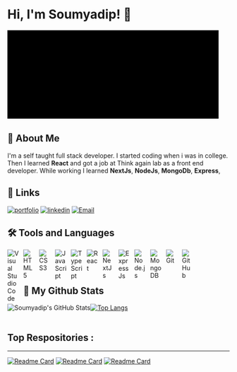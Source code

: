 # Hi, I'm Soumyadip! 👋

![](https://github.com/Soumyadip-62/Soumyadip-62/blob/main/giphy.gif)


## 🚀 About Me

I'm a self taught full stack developer. I started coding when i was in college. Then I learned **React** and got a job at Think again lab as a front end developer. While working I learned
**NextJs**, **NodeJs**, **MongoDb**, **Express**,


## 🔗 Links

[![portfolio](https://img.shields.io/badge/my_portfolio-000?style=for-the-badge&logo=ko-fi&logoColor=white)](https://soumyadip-62.github.io/portfolio/)
[![linkedin](https://img.shields.io/badge/linkedin-0A66C2?style=for-the-badge&logo=linkedin&logoColor=white)](https://www.linkedin.com/in/soumyadip-pandit-8a2b881a3/)
[![Email](https://img.shields.io/badge/Email-1DA1F2?style=for-the-badge&logo=Gmail&logoColor=white)](panditsoumya35@gmail.com)

## 🛠 Tools and Languages


<img align="left" alt="Visual Studio Code" width="26px" src="https://cdn.jsdelivr.net/gh/devicons/devicon/icons/vscode/vscode-original.svg" style="padding-right:10px;" />
<img align="left" alt="HTML5" width="26px" src="https://cdn.jsdelivr.net/gh/devicons/devicon/icons/html5/html5-original.svg" style="padding-right:10px;" />
<img align="left" alt="CSS3" width="26px" src="https://cdn.jsdelivr.net/gh/devicons/devicon/icons/css3/css3-original.svg" style="padding-right:10px;" />

<img align="left" alt="JavaScript" width="26px" src="https://cdn.jsdelivr.net/gh/devicons/devicon/icons/javascript/javascript-original.svg" style="padding-right:10px;" />
<img align="left" alt="TypeScript" width="26px" src="https://cdn.jsdelivr.net/gh/devicons/devicon/icons/typescript/typescript-original.svg" style="padding-right:10px;" />
<img align="left" alt="React" width="26px" src="https://cdn.jsdelivr.net/gh/devicons/devicon/icons/react/react-original.svg" style="padding-right:10px;" />
<img align="left" alt="NextJs" width="26px" src="https://cdn.jsdelivr.net/gh/devicons/devicon/icons/nextjs/nextjs-original.svg" style="padding-right:10px;" />
<img align="left" alt="ExpressJs" width="26px" src="https://cdn.jsdelivr.net/gh/devicons/devicon/icons/express/express-original.svg" style="padding-right:10px;" />

<img align="left" alt="Node.js" width="26px" src="https://cdn.jsdelivr.net/gh/devicons/devicon/icons/nodejs/nodejs-original.svg" style="padding-right:10px;" />

<img align="left" alt="MongoDB" width="26px" src="https://cdn.jsdelivr.net/gh/devicons/devicon/icons/mongodb/mongodb-original.svg" style="padding-right:10px;" />

<img align="left" alt="Git" width="26px" src="https://cdn.jsdelivr.net/gh/devicons/devicon/icons/git/git-original.svg" style="padding-right:10px;" />
<img align="left" alt="GitHub" width="26px" src="https://user-images.githubusercontent.com/3369400/139447912-e0f43f33-6d9f-45f8-be46-2df5bbc91289.png" style="padding-right:10px;" />

<br>
<br>
<br>

## 🧠 My Github Stats

  

 <div> <img align="left" alt="Soumyadip's GitHub Stats" src="https://github-readme-stats.vercel.app/api?username=Soumyadip-62&show_icons=true&hide_border=false&title_color=ff652f&icon_color=FFE400&bg_color=09131B&text_color=ffffff&border_color=0c1a25" /> </div>








[![Top Langs](https://github-readme-stats.vercel.app/api/top-langs/?username=Soumyadip-62&layout=compact&theme=codeSTACKr)](https://github.com/anuraghazra/github-readme-stats)
<br>
<br>
## Top Respositories : 
---

[![Readme Card](https://github-readme-stats.vercel.app/api/pin/?username=Soumyadip-62&repo=portfolio&theme=codeSTACKr)](https://github.com/anuraghazra/github-readme-stats)
[![Readme Card](https://github-readme-stats.vercel.app/api/pin/?username=Soumyadip-62&repo=budget-tracker-frontend&theme=codeSTACKr)](https://github.com/anuraghazra/github-readme-stats)
[![Readme Card](https://github-readme-stats.vercel.app/api/pin/?username=Soumyadip-62&repo=Budget-tracker-backend&theme=codeSTACKr)](https://github.com/anuraghazra/github-readme-stats)
<!---
Soumyadip-62/Soumyadip-62 is a ✨ special ✨ repository because its `README.md` (this file) appears on your GitHub profile.
You can click the Preview link to take a look at your changes.
--->
